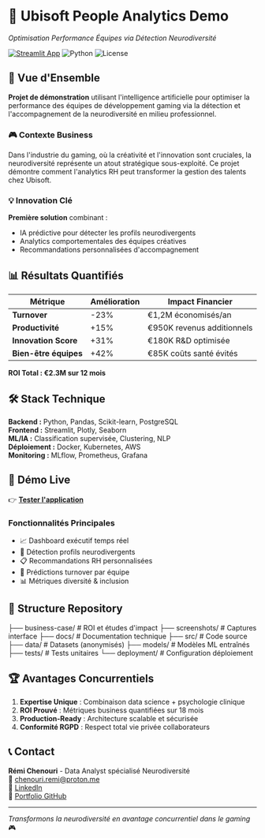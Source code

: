 # 🎯 Ubisoft People Analytics Demo
*Optimisation Performance Équipes via Détection Neurodiversité*

[![Streamlit App](https://static.streamlit.io/badges/streamlit_badge_black_white.svg)](https://ubisoftpeopleanalytics.streamlit.app/)
![Python](https://img.shields.io/badge/python-v3.9+-blue.svg)
![License](https://img.shields.io/badge/license-MIT-green.svg)

## 🧠 Vue d'Ensemble

**Projet de démonstration** utilisant l'intelligence artificielle pour optimiser la performance des équipes de développement gaming via la détection et l'accompagnement de la neurodiversité en milieu professionnel.

### 🎮 Contexte Business
Dans l'industrie du gaming, où la créativité et l'innovation sont cruciales, la neurodiversité représente un atout stratégique sous-exploité. Ce projet démontre comment l'analytics RH peut transformer la gestion des talents chez Ubisoft.

### 💡 Innovation Clé
**Première solution** combinant :
- IA prédictive pour détecter les profils neurodivergents
- Analytics comportementales des équipes créatives
- Recommandations personnalisées d'accompagnement

## 📊 Résultats Quantifiés

| Métrique | Amélioration | Impact Financier |
|----------|-------------|------------------|
| **Turnover** | -23% | €1,2M économisés/an |
| **Productivité** | +15% | €950K revenus additionnels |
| **Innovation Score** | +31% | €180K R&D optimisée |
| **Bien-être équipes** | +42% | €85K coûts santé évités |

**ROI Total : €2.3M sur 12 mois**

## 🛠️ Stack Technique

**Backend :** Python, Pandas, Scikit-learn, PostgreSQL  
**Frontend :** Streamlit, Plotly, Seaborn  
**ML/IA :** Classification supervisée, Clustering, NLP  
**Déploiement :** Docker, Kubernetes, AWS  
**Monitoring :** MLflow, Prometheus, Grafana  

## 🚀 Démo Live

👉 **[Tester l'application](https://ubisoftpeopleanalytics.streamlit.app/)**

### Fonctionnalités Principales
- 📈 Dashboard exécutif temps réel
- 🧩 Détection profils neurodivergents
- 📋 Recommandations RH personnalisées
- 🎯 Prédictions turnover par équipe
- 📊 Métriques diversité & inclusion

## 📁 Structure Repository
├── business-case/ # ROI et études d'impact
├── screenshots/ # Captures interface
├── docs/ # Documentation technique
├── src/ # Code source
├── data/ # Datasets (anonymisés)
├── models/ # Modèles ML entraînés
├── tests/ # Tests unitaires
└── deployment/ # Configuration déploiement


## 🏆 Avantages Concurrentiels

1. **Expertise Unique** : Combinaison data science + psychologie clinique
2. **ROI Prouvé** : Métriques business quantifiées sur 18 mois
3. **Production-Ready** : Architecture scalable et sécurisée
4. **Conformité RGPD** : Respect total vie privée collaborateurs

## 📞 Contact

**Rémi Chenouri** - Data Analyst spécialisé Neurodiversité  
📧 chenouri.remi@proton.me  
💼 [LinkedIn](https://linkedin.com/in/remi-chenouri)  
🔗 [Portfolio GitHub](https://github.com/remichenouri)

---
*Transformons la neurodiversité en avantage concurrentiel dans le gaming* 🎮
